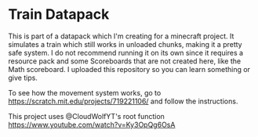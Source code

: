 # Train Datapack

This is part of a datapack which I'm creating for a minecraft project.
It simulates a train which still works in unloaded chunks, making it a pretty safe system.
I do not recommend running it on its own since it requires a resource pack and some Scoreboards that are not created here, like the Math scoreboard.
I uploaded this repository so you can learn something or give tips.

To see how the movement system works, go to https://scratch.mit.edu/projects/719221106/ and follow the instructions.


This project uses @CloudWolfYT's root function https://www.youtube.com/watch?v=Ky3OpQg6OsA 

